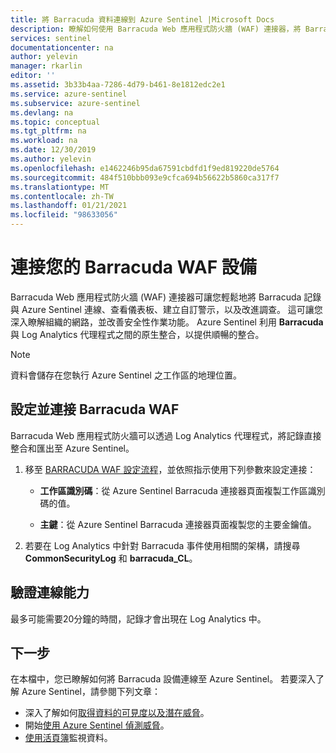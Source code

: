 ```yaml
---
title: 將 Barracuda 資料連線到 Azure Sentinel |Microsoft Docs
description: 瞭解如何使用 Barracuda Web 應用程式防火牆 (WAF) 連接器，將 Barracuda 記錄與 Azure Sentinel 連接。
services: sentinel
documentationcenter: na
author: yelevin
manager: rkarlin
editor: ''
ms.assetid: 3b33b4aa-7286-4d79-b461-8e1812edc2e1
ms.service: azure-sentinel
ms.subservice: azure-sentinel
ms.devlang: na
ms.topic: conceptual
ms.tgt_pltfrm: na
ms.workload: na
ms.date: 12/30/2019
ms.author: yelevin
ms.openlocfilehash: e1462246b95da67591cbdfd1f9ed819220de5764
ms.sourcegitcommit: 484f510bbb093e9cfca694b56622b5860ca317f7
ms.translationtype: MT
ms.contentlocale: zh-TW
ms.lasthandoff: 01/21/2021
ms.locfileid: "98633056"
---
```

# <a name="connect-your-barracuda-waf-appliance"></a>連接您的 Barracuda WAF 設備 

Barracuda Web 應用程式防火牆 (WAF) 連接器可讓您輕鬆地將 Barracuda 記錄與 Azure Sentinel 連線、查看儀表板、建立自訂警示，以及改進調查。 這可讓您深入瞭解組織的網路，並改善安全性作業功能。 Azure Sentinel 利用 **Barracuda** 與 Log Analytics 代理程式之間的原生整合，以提供順暢的整合。 

> [!NOTE]
> 資料會儲存在您執行 Azure Sentinel 之工作區的地理位置。

## <a name="configure-and-connect-barracuda-waf"></a>設定並連接 Barracuda WAF

Barracuda Web 應用程式防火牆可以透過 Log Analytics 代理程式，將記錄直接整合和匯出至 Azure Sentinel。

1. 移至 [BARRACUDA WAF 設定流程](https://campus.barracuda.com/product/webapplicationfirewall/doc/73696965/configure-the-barracuda-web-application-firewall-to-integrate-with-the-oms-server-and-export-logs/)，並依照指示使用下列參數來設定連接：

    - **工作區識別碼**：從 Azure Sentinel Barracuda 連接器頁面複製工作區識別碼的值。

    - **主鍵**：從 Azure Sentinel Barracuda 連接器頁面複製您的主要金鑰值。

1. 若要在 Log Analytics 中針對 Barracuda 事件使用相關的架構，請搜尋 **CommonSecurityLog** 和 **barracuda_CL**。

## <a name="validate-connectivity"></a>驗證連線能力

最多可能需要20分鐘的時間，記錄才會出現在 Log Analytics 中。 



## <a name="next-steps"></a>下一步
在本檔中，您已瞭解如何將 Barracuda 設備連線至 Azure Sentinel。 若要深入了解 Azure Sentinel，請參閱下列文章：
- 深入了解如何[取得資料的可見度以及潛在威脅](quickstart-get-visibility.md)。
- 開始[使用 Azure Sentinel 偵測威脅](tutorial-detect-threats-built-in.md)。
- [使用活頁簿](tutorial-monitor-your-data.md)監視資料。


